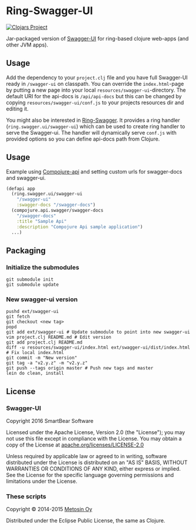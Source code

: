 # Ring-Swagger-UI

[![Clojars Project](http://clojars.org/metosin/ring-swagger-ui/latest-version.svg)](http://clojars.org/metosin/ring-swagger-ui)

Jar-packaged version of [Swagger-UI](https://github.com/wordnik/swagger-ui) for ring-based clojure web-apps (and other JVM apps).

## Usage

Add the dependency to your `project.clj` file
and you have full Swagger-UI ready in `/swagger-ui` on classpath.
You can override the `index.html`-page by putting a new page into your local `resources/swagger-ui`-directory.
The default URI for the api-docs is `/api/api-docs` but this can be changed by copying `resources/swagger-ui/conf.js` to your projects
resources dir and editing it.

You might also be interested in [Ring-Swagger](https://github.com/metosin/ring-swagger).
It provides a ring handler (`ring.swagger.ui/swagger-ui`) which can be used to create ring handler to serve the Swagger-ui.
The handler will dynamically serve `conf.js` with provided options so you can define api-docs path from Clojure.

## Usage

Example using [Compojure-api](https://github.com/metosin/compojure-api) and setting custom urls for swagger-docs and swagger-ui.
```Clojure
(defapi app
  (ring.swagger.ui/swagger-ui
    "/swagger-ui"
    :swagger-docs "/swagger-docs")
  (compojure.api.swagger/swagger-docs
    "/swagger-docs"
    :title "Sample Api"
    :description "Compojure Api sample application")
  ...)
```

## Packaging

### Initialize the submodules
```Shell
git submodule init
git submodule update
```

### New swagger-ui version
```Shell
pushd ext/swagger-ui
git fetch
git checkout <new tag>
popd
git add ext/swagger-ui # Update submodule to point into new swagger-ui
vim project.clj README.md # Edit version
git add project.clj README.md
diff -u resources/swagger-ui/index.html ext/swagger-ui/dist/index.html
# Fix local index.html
git commit -m "New version"
git tag -a "v2.y.z" -m "v2.y.z"
git push --tags origin master # Push new tags and master
lein do clean, install
```

## License

### Swagger-UI

Copyright 2016 SmartBear Software

Licensed under the Apache License, Version 2.0 (the "License");
you may not use this file except in compliance with the License.
You may obtain a copy of the License at [apache.org/licenses/LICENSE-2.0](http://www.apache.org/licenses/LICENSE-2.0)

Unless required by applicable law or agreed to in writing, software
distributed under the License is distributed on an "AS IS" BASIS,
WITHOUT WARRANTIES OR CONDITIONS OF ANY KIND, either express or implied.
See the License for the specific language governing permissions and
limitations under the License.

### These scripts

Copyright © 2014-2015 [Metosin Oy](http://www.metosin.fi)

Distributed under the Eclipse Public License, the same as Clojure.
